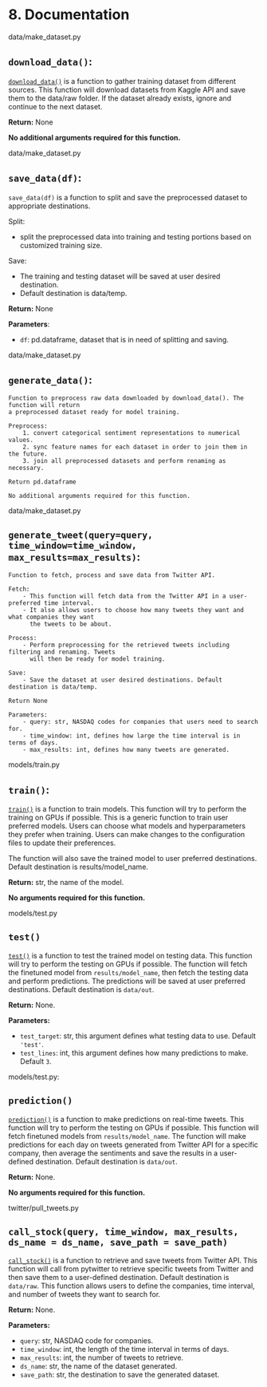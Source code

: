 # 8. Documentation

data/make_dataset.py

## `download_data()`:

[`download_data()`](https://github.com/crvander/capstoneproj2023/blob/14b75f083c2bc08f166ec30d2a941047951afcaf/src/data/make_dataset.py#L44) is a function to gather training dataset from different sources. This function will download datasets from Kaggle API and save them to the data/raw folder. If the dataset already exists, ignore and continue to the next dataset.

**Return:** None

**No additional arguments required for this function.**


data/make_dataset.py

## `save_data(df)`:
    
`save_data(df)` is a function to split and save the preprocessed dataset to appropriate destinations.

Split:
- split the preprocessed data into training and testing portions based on customized training size.

Save:
- The training and testing dataset will be saved at user desired destination.
- Default destination is data/temp.

**Return:** None

**Parameters**:
- `df`: pd.dataframe, dataset that is in need of splitting and saving.


data/make_dataset.py

## `generate_data()`:
   
    Function to preprocess raw data downloaded by download_data(). The function will return
    a preprocessed dataset ready for model training.

    Preprocess:
        1. convert categorical sentiment representations to numerical values.
        2. sync feature names for each dataset in order to join them in the future.
        3. join all preprocessed datasets and perform renaming as necessary.

    Return pd.dataframe

    No additional arguments required for this function.
   
data/make_dataset.py  

## `generate_tweet(query=query, time_window=time_window, max_results=max_results)`:
    
    Function to fetch, process and save data from Twitter API.

    Fetch:
        - This function will fetch data from the Twitter API in a user-preferred time interval.
        - It also allows users to choose how many tweets they want and what companies they want
          the tweets to be about.

    Process:
        - Perform preprocessing for the retrieved tweets including filtering and renaming. Tweets
          will then be ready for model training.

    Save:
        - Save the dataset at user desired destinations. Default destination is data/temp.

    Return None

    Parameters:
        - query: str, NASDAQ codes for companies that users need to search for.
        - time_window: int, defines how large the time interval is in terms of days.
        - max_results: int, defines how many tweets are generated.
        

models/train.py

## `train()`:

[`train()`](https://github.com/crvander/capstoneproj2023/blob/14b75f083c2bc08f166ec30d2a941047951afcaf/src/models/train.py#L28) is a function to train models. This function will try to perform the training on GPUs if possible.
This is a generic function to train user preferred models. Users can choose what models and hyperparameters they prefer when training. Users can make changes to the configuration files to update their preferences.

The function will also save the trained model to user preferred destinations. Default destination is results/model_name.

**Return:** str, the name of the model.

**No arguments required for this function.**


models/test.py

## `test()`

[`test()`](https://github.com/crvander/capstoneproj2023/blob/14b75f083c2bc08f166ec30d2a941047951afcaf/src/models/test.py#L23) is a function to test the trained model on testing data. This function will try to perform the testing on GPUs if possible. The function will fetch the finetuned model from `results/model_name`, then fetch the testing data and perform predictions. The predictions will be saved at user preferred destinations. Default destination is `data/out`.

**Return:** None.

**Parameters:**
- `test_target`: str, this argument defines what testing data to use. Default `'test'`.
- `test_lines`: int, this argument defines how many predictions to make. Default `3`.


models/test.py:

## `prediction()`

[`prediction()`](https://github.com/crvander/capstoneproj2023/blob/14b75f083c2bc08f166ec30d2a941047951afcaf/src/models/test.py#L79) is a function to make predictions on real-time tweets. This function will try to perform the testing on GPUs if possible. This function will fetch finetuned models from `results/model_name`. The function will make predictions for each day on tweets generated from Twitter API for a specific company, then average the sentiments and save the results in a user-defined destination. Default destination is `data/out`.

**Return:** None.

**No arguments required for this function.**


twitter/pull_tweets.py

## `call_stock(query, time_window, max_results, ds_name = ds_name, save_path = save_path)`

[`call_stock()`](https://github.com/crvander/capstoneproj2023/blob/14b75f083c2bc08f166ec30d2a941047951afcaf/src/twitter/pull_tweets.py#L28) is a function to retrieve and save tweets from Twitter API. This function will call from pytwitter to retrieve specific tweets from Twitter and then save them to a user-defined destination. Default destination is `data/raw`. This function allows users to define the companies, time interval, and number of tweets they want to search for.

**Return:** None.

**Parameters:**
- `query`: str, NASDAQ code for companies.
- `time_window`: int, the length of the time interval in terms of days.
- `max_results`: int, the number of tweets to retrieve.
- `ds_name`: str, the name of the dataset generated.
- `save_path`: str, the destination to save the generated dataset.
